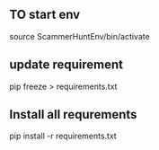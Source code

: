 ## TO start env
source ScammerHuntEnv/bin/activate

## update requirement
pip freeze > requirements.txt

## Install all requrements
pip install -r requirements.txt
